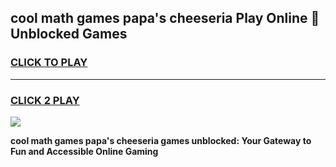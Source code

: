 
## cool math games papa's cheeseria Play Online 👋 Unblocked Games
<h3>
<a href="https://news.freeplayer.one?title=cool_math_games_papa's_cheeseria&ref=17CMG">CLICK TO PLAY</a></h3>
<hr>

<h3>
<a href="https://news.freeplayer.one?title=cool_math_games_papa's_cheeseria&ref=17CMG">CLICK 2 PLAY</a>
  
</h3>

<a href="https://news.freeplayer.one?title=cool_math_games_papa's_cheeseria&ref=17CMG/"><img src="https://clearcache.store/games.png"></a>


**cool math games papa's cheeseria games unblocked: Your Gateway to Fun and Accessible Online Gaming**
